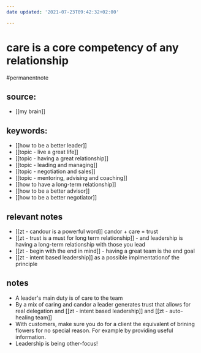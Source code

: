 ```yaml
---
date updated: '2021-07-23T09:42:32+02:00'

---
```


# care is a core competency of any relationship

#permanentnote

## source:

- [[my brain]]

## keywords:

- [[how to be a better leader]]
- [[topic - live a great life]]
- [[topic - having a great relationship]]
- [[topic - leading and managing]]
- [[topic - negotiation and sales]]
- [[topic - mentoring, advising and coaching]]
- [[how to have a long-term relationship]]
- [[how to be a better advisor]]
- [[how to be a better negotiator]]

## relevant notes

- [[zt - candour is a powerful word]] candor + care = trust
- [[zt - trust is a must for long term relationship]] - and leadership is having a long-term relationship with those you lead
- [[zt - begin with the end in mind]] - having a great team is the end goal
- [[zt - intent based leadership]] as a possible implmentationof the principle

## notes

- A leader's main duty is of care to the team
- By a mix of caring and candor a leader generates trust that allows for real delegation and [[zt - intent based leadership]] and [[zt - auto-healing team]]
- With customers, make sure you do for a client the equivalent of brining flowers for no special reason. For example by providing useful information.
- Leadership is being other-focus!
